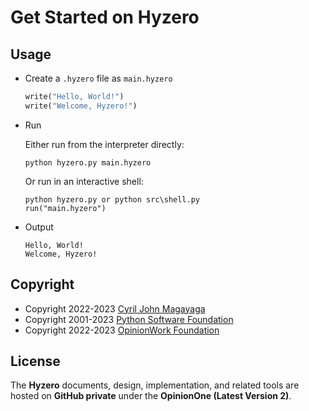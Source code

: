 # Get Started on Hyzero

## Usage

* Create a `.hyzero` file as `main.hyzero`

  ```rust
  write("Hello, World!")
  write("Welcome, Hyzero!")
  ```

* Run

  Either run from the interpreter directly:

  ```
  python hyzero.py main.hyzero
  ```

  Or run in an interactive shell:

  ```
  python hyzero.py or python src\shell.py
  run("main.hyzero")
  ```
* Output

  ```
  Hello, World!
  Welcome, Hyzero!
  ```
Copyright
-----
* Copyright 2022-2023 [Cyril John Magayaga](https://github.com/magayaga)
* Copyright 2001-2023 [Python Software Foundation](https://www.python.org/psf/)
* Copyright 2022-2023 [OpinionWork Foundation](https://github.com/OpinionWork)

License
-----
The **Hyzero** documents, design, implementation, and related tools are hosted on **GitHub private** under the **OpinionOne (Latest Version 2)**.